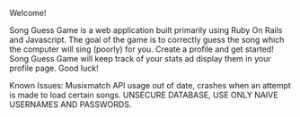 Welcome!

Song Guess Game is a web application built primarily using Ruby On Rails and Javascript. The goal of the game is to correctly guess the
song which the computer will sing (poorly) for you. Create a profile and get started! Song Guess Game will keep track of your stats 
ad display them in your profile page. Good luck!

Known Issues: Musixmatch API usage out of date, crashes when an attempt is made to load certain songs. UNSECURE DATABASE, USE ONLY NAIVE
USERNAMES AND PASSWORDS.


